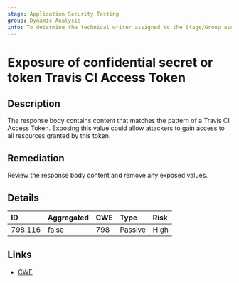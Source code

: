 ```yaml
---
stage: Application Security Testing
group: Dynamic Analysis
info: To determine the technical writer assigned to the Stage/Group associated with this page, see https://handbook.gitlab.com/handbook/product/ux/technical-writing/#assignments
---
```


# Exposure of confidential secret or token Travis CI Access Token

## Description

The response body contains content that matches the pattern of a Travis CI Access Token.
Exposing this value could allow attackers to gain access to all resources granted by this token.

## Remediation

Review the response body content and remove any exposed values.

## Details

| ID | Aggregated | CWE | Type | Risk |
|:---|:--------|:--------|:--------|:--------|
| 798.116 | false | 798 | Passive | High |

## Links

- [CWE](https://cwe.mitre.org/data/definitions/798.html)
